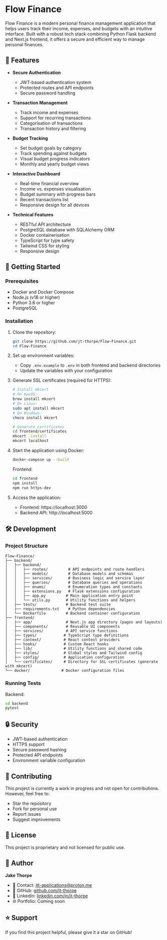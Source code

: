 # Flow Finance

Flow Finance is a modern personal finance management application that helps users track their income, expenses, and budgets with an intuitive interface. Built with a robust tech stack combining Python Flask backend and Next.js frontend, it offers a secure and efficient way to manage personal finances.

## 🌟 Features

- **Secure Authentication**
  - JWT-based authentication system
  - Protected routes and API endpoints
  - Secure password handling

- **Transaction Management**
  - Track income and expenses
  - Support for recurring transactions
  - Categorisation of transactions
  - Transaction history and filtering

- **Budget Tracking**
  - Set budget goals by category
  - Track spending against budgets
  - Visual budget progress indicators
  - Monthly and yearly budget views

- **Interactive Dashboard**
  - Real-time financial overview
  - Income vs. expenses visualisation
  - Budget summary with progress bars
  - Recent transactions list
  - Responsive design for all devices

- **Technical Features**
  - RESTful API architecture
  - PostgreSQL database with SQLAlchemy ORM
  - Docker containerisation
  - TypeScript for type safety
  - Tailwind CSS for styling
  - Responsive design

## 🚀 Getting Started

### Prerequisites

- Docker and Docker Compose
- Node.js (v18 or higher)
- Python 3.8 or higher
- PostgreSQL

### Installation

1. Clone the repository:
   ```bash
   git clone https://github.com/jt-thorpe/Flow-Finance.git
   cd Flow-Finance
   ```

2. Set up environment variables:
   - Copy `.env.example` to `.env` in both frontend and backend directories
   - Update the variables with your configuration

3. Generate SSL certificates (required for HTTPS):
   ```bash
   # Install mkcert
   # On macOS:
   brew install mkcert
   # On Linux:
   sudo apt install mkcert
   # On Windows:
   choco install mkcert

   # Generate certificates
   cd frontend/certificates
   mkcert -install
   mkcert localhost
   ```

4. Start the application using Docker:
   ```bash
   docker-compose up --build
   ```

   Frontend:
   ```bash
   cd frontend
   npm install
   npm run https-dev
   ```

5. Access the application:
   - Frontend: https://localhost:3000
   - Backend API: http://localhost:5000

## 🛠️ Development

### Project Structure

```
Flow-Finance/
├── backend/
│   ├── backend/
│   │   ├── routes/         # API endpoints and route handlers
│   │   ├── models/         # Database models and schemas
│   │   ├── services/       # Business logic and service layer
│   │   ├── queries/        # Database queries and operations
│   │   ├── enums/          # Enumeration types and constants
│   │   ├── extensions.py   # Flask extensions configuration
│   │   ├── app.py         # Main application entry point
│   │   └── utils.py       # Utility functions and helpers
│   ├── tests/             # Backend test suite
│   ├── requirements.txt    # Python dependencies
│   └── Dockerfile         # Backend container configuration
├── frontend/
│   ├── app/               # Next.js app directory (pages and layouts)
│   ├── components/        # Reusable UI components
│   ├── services/          # API service functions
│   ├── types/            # TypeScript type definitions
│   ├── context/          # React context providers
│   ├── hooks/            # Custom React hooks
│   ├── lib/              # Utility functions and shared code
│   ├── styles/           # Global styles and Tailwind config
│   ├── config/           # Application configuration
│   └── certificates/     # Directory for SSL certificates (generate with mkcert)
└── docker/              # Docker configuration files
```

### Running Tests

Backend:
```bash
cd backend
pytest
```

<!-- Frontend:
```bash
cd frontend
npm test
``` -->

## 🔒 Security

- JWT-based authentication
- HTTPS support
- Secure password hashing
- Protected API endpoints
- Environment variable configuration

## 🤝 Contributing

This project is currently a work in progress and not open for contributions. However, feel free to:
- Star the repository
- Fork for personal use
- Report issues
- Suggest improvements

## 📝 License

This project is proprietary and not licensed for public use.

## 👤 Author

**Jake Thorpe**
- 💬 Contact: jtt-applications@proton.me
- 🔗 GitHub: [github.com/jt-thorpe](https://github.com/jt-thorpe/)
- 🔗 LinkedIn: [linkedin.com/in/jt-thorpe](https://www.linkedin.com/in/jt-thorpe/)
- 🌐 Portfolio: Coming soon

## ⭐ Support

If you find this project helpful, please give it a star on GitHub!

